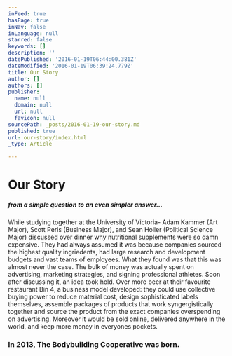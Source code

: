 ```yaml
---
inFeed: true
hasPage: true
inNav: false
inLanguage: null
starred: false
keywords: []
description: ''
datePublished: '2016-01-19T06:44:00.381Z'
dateModified: '2016-01-19T06:39:24.779Z'
title: Our Story
author: []
authors: []
publisher:
  name: null
  domain: null
  url: null
  favicon: null
sourcePath: _posts/2016-01-19-our-story.md
published: true
url: our-story/index.html
_type: Article

---
```

# Our Story

##### from a simple question to an even simpler answer...

While studying together at the University of Victoria- Adam Kammer (Art Major), Scott Peris (Business Major), and Sean Holler (Political Science Major) discussed over dinner why nutritional supplements were so damn expensive. They had always assumed it was because companies sourced the highest quality ingriedents, had large research and development budgets and vast teams of employees. What they found was that this was almost never the case. The bulk of money was actually spent on advertising, marketing strategies, and signing professional athletes. Soon after discussing it, an idea took hold. Over more beer at their favourite restaurant Bin 4, a business model developed: they could use collective buying power to reduce material cost, design sophisticated labels themselves, assemble packages of products that work syngergistically together and source the product from the exact companies overspending on advertising. Moreover it would be sold online, delivered anywhere in the world, and keep more money in everyones pockets.

### In 2013, The Bodybuilding Cooperative was born.